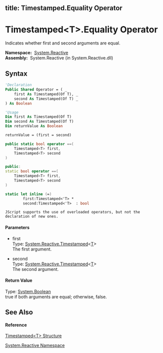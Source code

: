 title: Timestamped<T>.Equality Operator
---
# Timestamped\<T\>.Equality Operator

Indicates whether first and second arguments are equal.

**Namespace:**  [System.Reactive](System.Reactive\System.Reactive.md)  
**Assembly:**  System.Reactive (in System.Reactive.dll)

## Syntax

```vb
'Declaration
Public Shared Operator = ( _
    first As Timestamped(Of T), _
    second As Timestamped(Of T) _
) As Boolean
```

```vb
'Usage
Dim first As Timestamped(Of T)
Dim second As Timestamped(Of T)
Dim returnValue As Boolean

returnValue = (first = second)
```

```csharp
public static bool operator ==(
    Timestamped<T> first,
    Timestamped<T> second
)
```

```c++
public:
static bool operator ==(
    Timestamped<T> first, 
    Timestamped<T> second
)
```

```fsharp
static let inline (=)
        first:Timestamped<'T> * 
        second:Timestamped<'T>  : bool
```

```jscript
JScript supports the use of overloaded operators, but not the declaration of new ones.
```

#### Parameters

- first  
  Type: [System.Reactive.Timestamped](Timestamped\Timestamped(T).md)\<[T](Timestamped\Timestamped(T).md)\>  
  The first argument.

- second  
  Type: [System.Reactive.Timestamped](Timestamped\Timestamped(T).md)\<[T](Timestamped\Timestamped(T).md)\>  
  The second argument.

#### Return Value

Type: [System.Boolean](https://msdn.microsoft.com/en-us/library/a28wyd50)  
true if both arguments are equal; otherwise, false.

## See Also

#### Reference

[Timestamped\<T\> Structure](Timestamped\Timestamped(T).md)

[System.Reactive Namespace](System.Reactive\System.Reactive.md)






